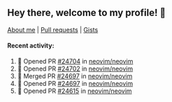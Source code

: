 ## Hey there, welcome to my profile! 👋

[About me](https://seandewar.github.io/)
 | [Pull requests](https://github.com/search?p=1&q=author%3Aseandewar+is%3Apr)
 | [Gists](https://gist.github.com/seandewar)

#### Recent activity:

<!--START_SECTION:activity-->
1. 💪 Opened PR [#24704](https://github.com/neovim/neovim/pull/24704) in [neovim/neovim](https://github.com/neovim/neovim)
2. 💪 Opened PR [#24702](https://github.com/neovim/neovim/pull/24702) in [neovim/neovim](https://github.com/neovim/neovim)
3. 🎉 Merged PR [#24697](https://github.com/neovim/neovim/pull/24697) in [neovim/neovim](https://github.com/neovim/neovim)
4. 💪 Opened PR [#24697](https://github.com/neovim/neovim/pull/24697) in [neovim/neovim](https://github.com/neovim/neovim)
5. 💪 Opened PR [#24615](https://github.com/neovim/neovim/pull/24615) in [neovim/neovim](https://github.com/neovim/neovim)
<!--END_SECTION:activity-->
